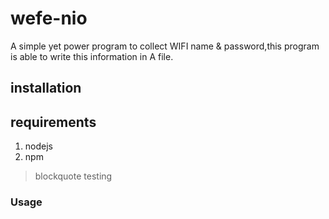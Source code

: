 # wefe-nio
A simple yet power program to collect WIFI name &amp; password,this program is able to write this information in A file.

## installation
## requirements
1. nodejs
2. npm 
> blockquote testing
### Usage

